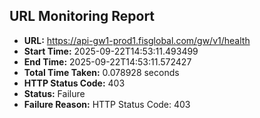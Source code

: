 ## URL Monitoring Report

- **URL:** https://api-gw1-prod1.fisglobal.com/gw/v1/health
- **Start Time:** 2025-09-22T14:53:11.493499
- **End Time:** 2025-09-22T14:53:11.572427
- **Total Time Taken:** 0.078928 seconds
- **HTTP Status Code:** 403
- **Status:** Failure
- **Failure Reason:** HTTP Status Code: 403
